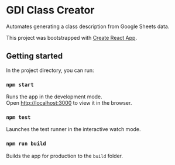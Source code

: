 # GDI Class Creator

Automates generating a class description from Google Sheets data.

This project was bootstrapped with [Create React App](https://github.com/facebookincubator/create-react-app).

## Getting started

In the project directory, you can run:

### `npm start`

Runs the app in the development mode.<br>
Open [http://localhost:3000](http://localhost:3000) to view it in the browser.

### `npm test`

Launches the test runner in the interactive watch mode.<br>

### `npm run build`

Builds the app for production to the `build` folder.<br>
